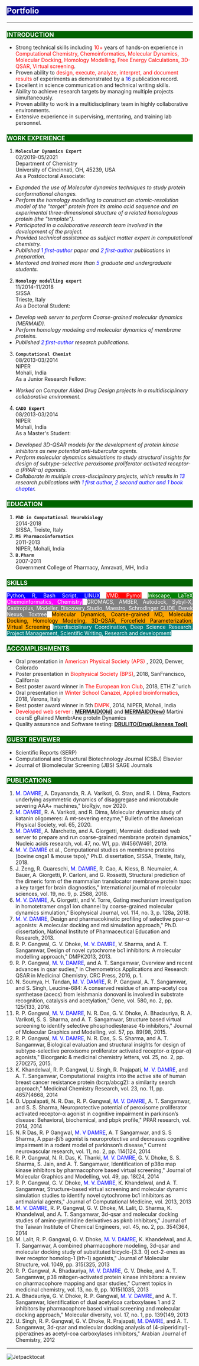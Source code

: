 <style>
H1{color:Blue !important;}
H2{color:White !important; background-color: DarkBlue;}
H3{color:White !important; background-color: DarkGreen;}
</style>

## Portfolio

---

### INTRODUCTION 
- Strong technical skills including <span style="color: red;">10+</span> years of hands-on experience in <span style="color: red;">Computational Chemistry, Chemoinformatics, Molecular Dynamics, Molecular Docking, Homology Modelling, Free Energy Calculations, 3D-QSAR, Virtual screening</span>.
- Proven ability to <span style="color: red;">design, execute, analyze, interpret, and document results</span> of experiments as demonstrated by a <span style="color: blue;">16</span> publication record.
- Excellent in science communication and technical writing skills.
- Ability to achieve research targets by managing multiple projects simultaneously.
- Proven ability to work in a multidisciplinary team in highly collaborative environments.
- Extensive experience in supervising, mentoring, and training lab personnel.

### WORK EXPERIENCE
1. **`Molecular Dynamics Expert `** \
02/2019-05/2021 \
Department of Chemistry \
University of Cincinnati, OH, 45239, USA \
As a Postdoctoral Associate:
- *Expanded the use of Molecular dynamics techniques to study protein conformational changes.*
- *Perform the homology modelling to construct an atomic-resolution model of the "target" protein from its amino acid sequence and an experimental three-dimensional
structure of a related homologous protein (the "template").*
- *Participated in a collaborative research team involved in the development of the project.*
- *Provided technical assistance as subject matter expert in computational chemistry.*
- *Published <span style="color: blue;">1 first-author</span> paper and <span style="color: blue;">2 first-author</span> publications in preparation.*
- *Mentored and trained more than <span style="color: blue;">5</span> graduate and undergraduate students.*
  
2. **`Homology modelling expert`** \
11/2014-11/2018 \
SISSA \
Trieste, Italy \
As a Doctoral Student:
- *Develop web server to perform Coarse-grained molecular dynamics (MERMAID).*
- *Perform homology modeling and molecular dynamics of membrane proteins.*
- *Published <span style="color: blue;">2 first-author</span> research publications.*

3. **`Computational Chemist`** \
08/2013-03/2014 \
NIPER \
Mohali, India \
As a Junior Research Fellow:
- *Worked on Computer Aided Drug Design projects in a multidisciplinary collaborative
environment.*

4. **`CADD Expert`** \
08/2013-03/2014 \
NIPER \
Mohali, India \
As a Master's Student:
- *Developed 3D-QSAR models for the development of protein kinase inhibitors as new potential anti-tubercular agents.*
- *Perform molecular dynamics simulations to study structural insights for design of subtype-selective peroxisome proliferator activated receptor-α (PPAR-α) agonists.*
- *Collaborate in multiple cross-disciplinary projects, which results in <span style="color: blue;">13</span> research publications with <span style="color: blue;">1 first author, 2 second author and 1 book chapter</span>.*

### EDUCATION
1. **`PhD in Computational Neurobiology`** \
2014-2018 \
SISSA, Treiste, Italy
2. **`MS Pharmacoinformatics`** \
2011-2013 \
NIPER, Mohali, India
3. **`B.Pharm`** \
2007-2011 \
Government College of Pharmacy, Amravati, MH, India

### SKILLS
<p align="justify"><span style="background-color: blue; color: white">Python, R, Bash Script, LINUX</span>
<span style="background-color: red; color: white">VMD, Pymol</span>
<span style="background-color: green; color: white">Inkscape, LaTeX</span>
<span style="background-color: magenta; color: white">Chemoinformatics, Chemistry</span>
<span style="background-color: gray; color: white">GROMACS, AMBER, Autodock, Sybyl-X, Gastroplus, Modeller, Discovery Studio, Maestro, Schrodinger GLIDE, Derek Nexus, Toxtree</span>
<span style="background-color: orange; color: black">Molecular Dynamics, Coarse-grained MD, Molecular Docking, Homology Modeling, 3D-QSAR, Forcefield Parameterization, Virtual Screening</span>
<span style="background-color: teal; color: white">Interdisciplinary Coordination, Deep Science Research, Project Management, Scientific Writing, Research and development</span></p>

### ACCOMPLISHMENTS
- Oral presentation in <span style="color: red;"> American Physical Society (APS) </span>, 2020, Denver, Colorado
- Poster presentation in <span style="color: red;">Biophysical Society (BPS)</span>, 2018, SanFrancisco, California
- Best poster award winner in <span style="color: red;">The European Iron Club</span>, 2018, ETH Z¨urich
- Oral presentation in <span style="color: red;">Winter School Canazei, Applied bioinformatics</span>, 2018, Verona, Italy
- Best poster award winner in 5th <span style="color: red;">DMPK</span>, 2014, NIPER, Mohali, India
- <span style="color: red;">Developed web server</span> : **<a href="https://molsim.sci.univr.it/mangesh/index.php" target="_blank">MERMAID(Old)</a>** and **<a href="https://molsim.sci.univr.it/mermaid/main.php" target="_blank">MERMAID(New)</a>** Martini coarsE gRained MembrAne proteIn Dynamics
- Quality assurance and Software testing: **<a href="http://www.niper.gov.in/pi_dev_tools/DruLiToWeb/DruLiTo_index.html" target="_blank">DRULITO(DrugLikeness Tool)</a>**

### GUEST REVIEWER
- Scientific Reports (SERP)
- Computational and Structural Biotechnology Journal (CSBJ) Elsevier
- Journal of Biomolecular Screening (JBS) SAGE Journals

### PUBLICATIONS
1. <span style="color: blue;">M. DAMRE</span>, A. Dayananda, R. A. Varikoti, G. Stan, and R. I. Dima, Factors underlying asymmetric dynamics of disaggregase and microtubule severing AAA+ machines," bioRχiv, nov 2020.
2. <span style="color: blue;">M. DAMRE</span>, R. A. Varikoti, and R. Dima, Molecular dynamics study of katanin oligomeres: A mt-severing enzyme," Bulletin of the American Physical Society, vol. 65, 2020.
3. <span style="color: blue;">M. DAMRE</span>, A. Marchetto, and A. Giorgetti, Mermaid: dedicated web server to prepare and run coarse-grained membrane protein dynamics," Nucleic acids research, vol. 47, no. W1, pp. W456{W461, 2019.
4. <span style="color: blue;">M. V. DAMRE</span> et al., Computational studies on membrane proteins (bovine cnga1 & mouse tspo)," Ph.D. dissertation, SISSA, Trieste, Italy, 2018.
5. J. Zeng, R. Guareschi, <span style="color: blue;">M. DAMRE</span>, R. Cao, A. Kless, B. Neumaier, A. Bauer, A. Giorgetti, P. Carloni, and G. Rossetti, Structural prediction of the dimeric form of the mammalian translocator membrane protein tspo: a key target for brain diagnostics," International journal of molecular sciences, vol. 19, no. 9, p. 2588, 2018.
6. <span style="color: blue;">M. V. DAMRE</span>, A. Giorgetti, and V. Torre, Gating mechanism investigation in homotetramer cnga1 ion channel by coarse-grained molecular dynamics simulation," Biophysical Journal, vol. 114, no. 3, p. 128a, 2018.
7. <span style="color: blue;">M. V. DAMRE</span>, Design and pharmacokinetic profiling of selective ppar-α agonists: A molecular docking and md simulation approach," Ph.D. dissertation, National Institute of Pharmaceutical Education and Research, 2013.
8. R. P. Gangwal, G. V. Dhoke, <span style="color: blue;">M. V. DAMRE</span>, V. Sharma, and A. T. Sangamwar, Design of novel cytochrome bc1 inhibitors: A molecular modelling approach," DMPK2013, 2013.
9. R. P. Gangwal, <span style="color: blue;">M. V. DAMRE</span>, and A. T. Sangamwar, Overview and recent advances in qsar sudies," in Chemometrics Applications and Research: QSAR in Medicinal Chemistry. CRC Press, 2016, p. 1.
10. N. Soumya, H. Tandan, <span style="color: blue;">M. V. DAMRE</span>, R. P. Gangwal, A. T. Sangamwar, and S. Singh, Leucine-684: A conserved residue of an amp-acetyl coa synthetase (acecs) from leishmania donovani is involved in substrate recognition, catalysis and acetylation," Gene, vol. 580, no. 2, pp. 125{133, 2016.
11. R. P. Gangwal, <span style="color: blue;">M. V. DAMRE</span>, N. R. Das, G. V. Dhoke, A. Bhadauriya, R. A. Varikoti, S. S. Sharma, and A. T. Sangamwar, Structure based virtual screening to identify selective phosphodiesterase 4b inhibitors," Journal of Molecular Graphics and Modelling, vol. 57, pp. 89{98, 2015.
12. R. P. Gangwal, <span style="color: blue;">M. V. DAMRE</span>, N. R. Das, S. S. Sharma, and A. T. Sangamwar, Biological evaluation and structural insights for design of subtype-selective peroxisome proliferator activated receptor-α (ppar-α) agonists," Bioorganic & medicinal chemistry letters, vol. 25, no. 2, pp. 270{275, 2015.
13. K. Khandelwal, R. P. Gangwal, U. Singh, R. Prajapati, <span style="color: blue;">M. V. DAMRE</span>, and A. T. Sangamwar, Computational insights into the active site of human breast cancer resistance protein (bcrp/abcg2): a similarity search approach," Medicinal Chemistry Research, vol. 23, no. 11, pp. 4657{4668, 2014
14. D. Uppalapati, N. R. Das, R. P. Gangwal, <span style="color: blue;">M. V. DAMRE</span>, A. T. Sangamwar, and S. S. Sharma, Neuroprotective potential of peroxisome proliferator activated receptor-α agonist in cognitive impairment in parkinson’s disease: Behavioral, biochemical, and pbpk profile," PPAR research, vol. 2014, 2014
15. N. R Das, R. P Gangwal, <span style="color: blue;">M. V DAMRE</span>, A. T Sangamwar, and S. S Sharma, A ppar-β/δ agonist is neuroprotective and decreases cognitive impairment in a rodent model of parkinson’s disease," Current neurovascular research, vol. 11, no. 2, pp. 114{124, 2014
16. R. P. Gangwal, N. R. Das, K. Thanki, <span style="color: blue;">M. V. DAMRE</span>, G. V. Dhoke, S. S. Sharma, S. Jain, and A. T. Sangamwar, Identification of p38α map kinase inhibitors by pharmacophore based virtual screening," Journal of Molecular Graphics and Modelling, vol. 49, pp. 18{24, 2014
17. R. P. Gangwal, G. V. Dhoke, <span style="color: blue;">M. V. DAMRE</span>, K. Khandelwal, and A. T. Sangamwar, Structure-based virtual screening and molecular dynamic simulation studies to identify novel cytochrome bc1 inhibitors as antimalarial agents," Journal of Computational Medicine, vol. 2013, 2013
18. <span style="color: blue;">M. V. DAMRE</span>, R. P. Gangwal, G. V. Dhoke, M. Lalit, D. Sharma, K. Khandelwal, and A. T. Sangamwar, 3d-qsar and molecular docking studies of amino-pyrimidine derivatives as pknb inhibitors," Journal of the Taiwan Institute of Chemical Engineers, vol. 45, no. 2, pp. 354{364, 2014
19. M. Lalit, R. P. Gangwal, G. V. Dhoke, <span style="color: blue;">M. V. DAMRE</span>, K. Khandelwal, and A. T. Sangamwar, A combined pharmacophore modeling, 3d-qsar and molecular docking study of substituted bicyclo-[3.3. 0] oct-2-enes as liver receptor homolog-1 (lrh-1) agonists," Journal of Molecular Structure, vol. 1049, pp. 315{325, 2013
20. R. P. Gangwal, A. Bhadauriya, <span style="color: blue;">M. V. DAMRE</span>, G. V. Dhoke, and A. T. Sangamwar, p38 mitogen-activated protein kinase inhibitors: a review on pharmacophore mapping and qsar studies," Current topics in medicinal chemistry, vol. 13, no. 9, pp. 1015{1035, 2013
21. A. Bhadauriya, G. V. Dhoke, R. P. Gangwal, <span style="color: blue;">M. V. DAMRE</span>, and A. T. Sangamwar, Identification of dual acetylcoa carboxylases 1 and 2 inhibitors by pharmacophore based virtual screening and molecular docking approach," Molecular diversity, vol. 17, no. 1, pp. 139{149, 2013
22. U. Singh, R. P. Gangwal, G. V. Dhoke, R. Prajapati, <span style="color: blue;">M. DAMRE</span>, and A. T. Sangamwar, 3d-qsar and molecular docking analysis of (4-piperidinyl)-piperazines as acetyl-coa carboxylases inhibitors," Arabian Journal of Chemistry, 2012<br>

---
![Jetpacktocat](https://octodex.github.com/images/jetpacktocat.png)

<!-- Remove above link if you don't want to attibute -->
